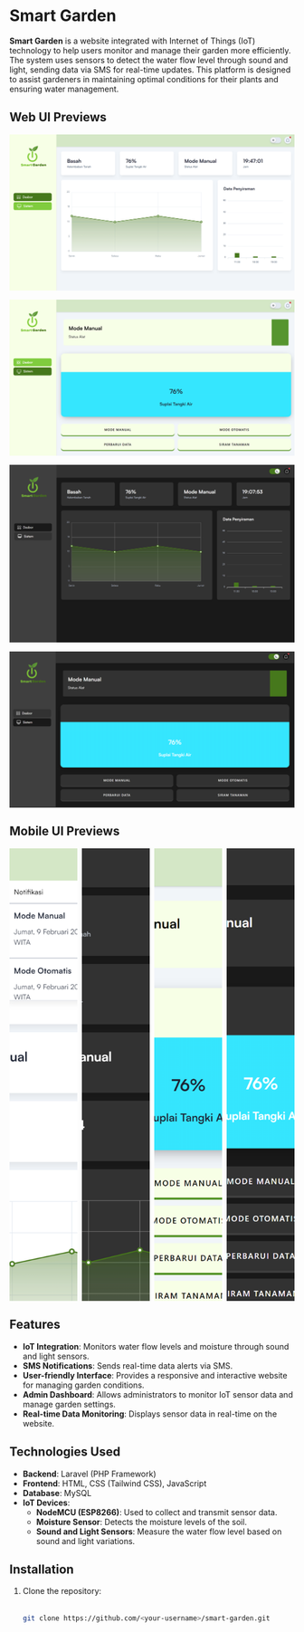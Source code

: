 # Smart Garden

**Smart Garden** is a website integrated with Internet of Things (IoT) technology to help users monitor and manage their garden more efficiently. The system uses sensors to detect the water flow level through sound and light, sending data via SMS for real-time updates. This platform is designed to assist gardeners in maintaining optimal conditions for their plants and ensuring water management.

## Web UI Previews
<div align="center" style="display: grid; grid-template-columns: repeat(auto-fit, minmax(250px, 1fr)); gap: 16px;">
  <img src="https://github.com/ryanazryan/smart_garden/blob/main/public/build/src/images/Smart%20Garden%20Light%20UI%20Web.png?raw=true" alt="Dashboard Light Web UI" style="width:100%; height: auto; object-fit: cover;">
  <img src="https://github.com/ryanazryan/smart_garden/blob/main/public/build/src/images/Smart%20Garden%20Water%20Supply%20Web%20UI%20Light.png?raw=true" alt="Dashboard Light Web UI Supply Water" style="width: 100%; height: auto; object-fit: cover;">
  <img src="https://github.com/ryanazryan/smart_garden/blob/main/public/build/src/images/Smart%20Garden%20Dark%20UI%20Web.png?raw=true" alt="Dashboard Dark Web UI" style="width: 100%; height: auto; object-fit: cover;">
  <img src="https://github.com/ryanazryan/smart_garden/blob/main/public/build/src/images/Smart%20Garden%20Water%20Supply%20Dark%20Web%20UI.png?raw=true" alt="Dashboard Dark Web UI Supply Water" style="width: 100%; height: auto; object-fit: cover;">
</div>

## Mobile UI Previews
<div align="center" style="display: grid; grid-template-columns: repeat(4, 1fr); gap: 8px;">
  <img src="https://github.com/ryanazryan/smart_garden/blob/main/public/build/src/images/Smart%20Garden%20Light%20Mode%20UI.png?raw=true" alt="Dashboard Light Mobile UI" style="width: 500px; height: 800px; object-fit: cover;">
  <img src="https://github.com/ryanazryan/smart_garden/blob/main/public/build/src/images/Smart%20Garden%20Dark%20Mode%20UI.png?raw=true" alt="Dashboard Dark Mobile UI" style="width: 500px; height: 800px; object-fit: cover;">
  <img src="https://github.com/ryanazryan/smart_garden/blob/main/public/build/src/images/Smart%20Garden%20Water%20Supply%20Mobile%20UI.png?raw=true" alt="Dashboard Light Mobile UI Supply Water" style="width: 500px; height: 800px; object-fit: cover;">
  <img src="https://github.com/ryanazryan/smart_garden/blob/main/public/build/src/images/Smart%20Garden%20Water%20Supply%20UI%20Mobile.png?raw=true" alt="Dashboard Dark Mobile UI Supply Water" style="width: 500px; height: 800px; object-fit: cover;">
</div>

## Features
- **IoT Integration**: Monitors water flow levels and moisture through sound and light sensors.
- **SMS Notifications**: Sends real-time data alerts via SMS.
- **User-friendly Interface**: Provides a responsive and interactive website for managing garden conditions.
- **Admin Dashboard**: Allows administrators to monitor IoT sensor data and manage garden settings.
- **Real-time Data Monitoring**: Displays sensor data in real-time on the website.
  
## Technologies Used
- **Backend**: Laravel (PHP Framework)
- **Frontend**: HTML, CSS (Tailwind CSS), JavaScript
- **Database**: MySQL
- **IoT Devices**:
  - **NodeMCU (ESP8266)**: Used to collect and transmit sensor data.
  - **Moisture Sensor**: Detects the moisture levels of the soil.
  - **Sound and Light Sensors**: Measure the water flow level based on sound and light variations.
  
## Installation
1. Clone the repository:
   ```bash
   
   git clone https://github.com/<your-username>/smart-garden.git
